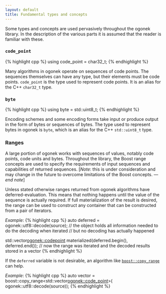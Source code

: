 ```yaml
---
layout: default
title: Fundamental types and concepts
---
```


Some types and concepts are used pervasively throughout the ogonek library. In
the description of the various parts it is assumed that the reader is familiar
with these.

### `code_point`

{% highlight cpp %}
using code_point = char32_t;
{% endhighlight %}

Many algorithms in ogonek operate on sequences of code points. The sequences
themselves can have any type, but their elements must be code points.
`code_point` is the type used to represent code points. It is an alias for the
C++ `char32_t` type.

### `byte`

{% highlight cpp %}
using byte = std::uint8_t;
{% endhighlight %}

Encoding schemes and some encoding forms take input or produce output in the
form of bytes or sequences of bytes. The type used to represent bytes in ogonek
is `byte`, which is an alias for the C++ `std::uint8_t` type.

### Ranges

A large portion of ogonek works with sequences of values, notably code points,
code units and bytes. Throughout the library, the Boost range concepts are used
to specify the requirements of input sequences and capabilities of returned
sequences. \[*Note*: this is under consideration and may change in the future to
overcome limitations of the Boost concepts. &mdash; *end note*]

Unless stated otherwise ranges returned from ogonek algorithms have
deferred-evaluation. This means that nothing happens until the value of the
sequence is actually required. If full materialization of the result is desired,
the range can be used to construct any container that can be constructed from a
pair of iterators.

*Example*:
{% highlight cpp %}
auto deferred = ogonek::utf8::decode(source);
// the object holds all information needed to do the decoding when iterated
// but no decoding has actually happened

std::vector<ogonek::codepoint> materialized(deferred.begin(), deferred.end());
// now the range was iterated and the decoded results stored in a vector
{% endhighlight %}

If the `deferred` variable is not desirable, an algorithm like
[`boost::copy_range`][copy_range] can help.

*Example*:
{% highlight cpp %}
auto vector = boost::copy_range<std::vector<ogonek::code_point>>(
                ogonek::utf8::decode(source));
{% endhighlight %}

 [copy_range]: http://www.boost.org/doc/libs/1_52_0/libs/range/doc/html/range/reference/utilities/iterator_range.html
